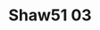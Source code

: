 <a name="material" />

# Shaw51 03
<script type="application/ld+json">
  {
    "@context": "https://schema.org/",
    "@type": "ChemicalSubstance",
    "http://purl.org/dc/terms/conformsTo":
      {
        "@type": "CreativeWork",
        "@id": "https://bioschemas.org/profiles/ChemicalSubstance/0.4-RELEASE/"
      },
    "@id": "https://egonw.github.io/nanowiki/nanowiki33.html#material",
    "name": "Shaw51 03",
    "sameAs": "http://127.0.0.1/mediawiki/index.php/Special:URIResolver/Shaw51_03"
  }
</script>

